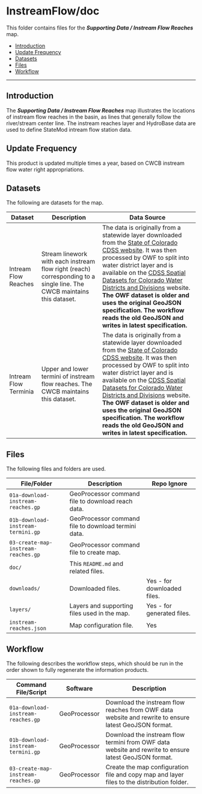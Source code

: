# InstreamFlow/doc #

This folder contains files for the ***Supporting Data / Instream Flow Reaches*** map.

* [Introduction](#introduction)
* [Update Frequency](#update-frequency)
* [Datasets](#datasets)
* [Files](#files)
* [Workflow](#workflow)

-----------------------------

## Introduction ##

The ***Supporting Data / Instream Flow Reaches*** map illustrates the locations of instream flow reaches in the basin,
as lines that generally follow the river/stream center line.
The instream reaches layer and HydroBase data are used to define StateMod intream flow station data.

## Update Frequency ##

This product is updated multiple times a year,
based on CWCB instream flow water right appropriations.

## Datasets ##

The following are datasets for the map.

| **Dataset** | **Description** | **Data Source** |
| -- | -- | -- |
| Intream Flow Reaches | Stream linework with each instream flow right (reach) corresponding to a single line.  The CWCB maintains this dataset. | The data is originally from a statewide layer downloaded from the [State of Colorado CDSS website](https://www.colorado.gov/pacific/cdss/gis-data-category).  It was then processed by OWF to split into water district layer and is available on the [CDSS Spatial Datasets for Colorado Water Districts and Divisions](http://data.openwaterfoundation.org/co/cdss-data-spatial-bybasin/) website.  **The OWF dataset is older and uses the original GeoJSON specification.  The workflow reads the old GeoJSON and writes in latest specification.** |
| Intream Flow Terminia | Upper and lower termini of instream flow reaches.  The CWCB maintains this dataset. | The data is originally from a statewide layer downloaded from the [State of Colorado CDSS website](https://www.colorado.gov/pacific/cdss/gis-data-category).  It was then processed by OWF to split into water district layer and is available on the [CDSS Spatial Datasets for Colorado Water Districts and Divisions](http://data.openwaterfoundation.org/co/cdss-data-spatial-bybasin/) website.  **The OWF dataset is older and uses the original GeoJSON specification.  The workflow reads the old GeoJSON and writes in latest specification.** |

## Files ##

The following files and folders are used.

| **File/Folder** | **Description** | **Repo Ignore** |
| -- | -- | -- |
| `01a-download-instream-reaches.gp` | GeoProcessor command file to download reach data. | |
| `01b-download-instream-termini.gp` | GeoProcessor command file to download termini data. | |
| `03-create-map-instream-reaches.gp` | GeoProcessor command file to create map. | |
| `doc/` | This `README.md` and related files. | |
| `downloads/` | Downloaded files. | Yes - for downloaded files. |
| `layers/` | Layers and supporting files used in the map. | Yes - for generated files. |
| `instream-reaches.json` | Map configuration file. | Yes |

## Workflow ##

The following describes the workflow steps, which should be run in the order shown to fully regenerate the information products.

| **Command File/Script** | **Software** | **Description** |
| -- | -- | -- |
| `01a-download-instream-reaches.gp` | GeoProcessor | Download the instream flow reaches from OWF data website and rewrite to ensure latest GeoJSON format. |
| `01b-download-instream-termini.gp` | GeoProcessor | Download the instream flow termini from OWF data website and rewrite to ensure latest GeoJSON format. |
| `03-create-map-instream-reaches.gp` | GeoProcessor | Create the map configuration file and copy map and layer files to the distribution folder. |
